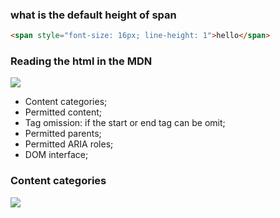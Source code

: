 ### what is the default height of span

```html
<span style="font-size: 16px; line-height: 1">hello</span>
```

### Reading the html in the MDN

![](http://with.muyunyun.cn/6ffc01e7309a9456198b4c3336d23fda.jpg)

* Content categories;
* Permitted content;
* Tag omission: if the start or end tag can be omit;
* Permitted parents;
* Permitted ARIA roles;
* DOM interface;

### Content categories

![](http://with.muyunyun.cn/4bd17ab21f9619c48f08f3d6092d1db9.jpg-400)